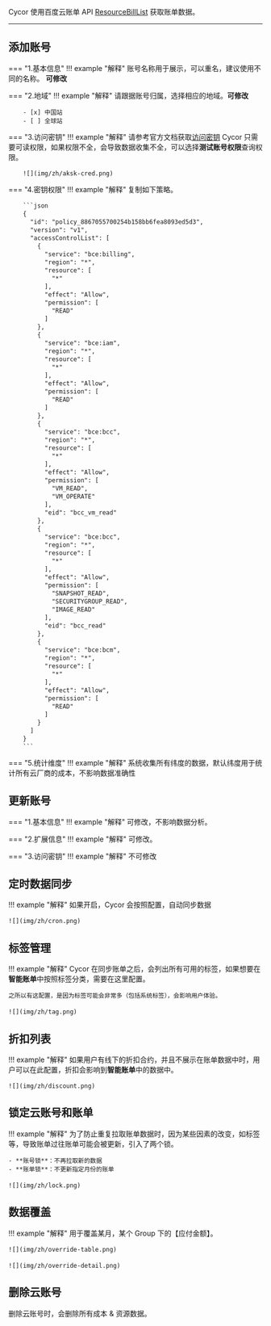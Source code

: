 Cycor 使用百度云账单 API [ResourceBillList](https://cloud.baidu.com/doc/Finance/s/cjxedqyml) 获取账单数据。

---

## 添加账号
=== "1.基本信息"
    !!! example "解释"
        账号名称用于展示，可以重名，建议使用不同的名称。 **可修改**

=== "2.地域"
    !!! example "解释"
        请跟据账号归属，选择相应的地域。**可修改**

        - [x] 中国站
        - [ ] 全球站

=== "3.访问密钥"
    !!! example "解释"
        请参考官方文档获取[访问密钥](https://cloud.baidu.com/doc/IAM/s/njwvyc2zd)
        Cycor 只需要可读权限，如果权限不全，会导致数据收集不全，可以选择**测试账号权限**查询权限。

        ![](img/zh/aksk-cred.png)

=== "4.密钥权限"
    !!! example "解释"
        复制如下策略。

        ```json
        {
          "id": "policy_8867055700254b158bb6fea8093ed5d3",
          "version": "v1",
          "accessControlList": [
            {
              "service": "bce:billing",
              "region": "*",
              "resource": [
                "*"
              ],
              "effect": "Allow",
              "permission": [
                "READ"
              ]
            },
            {
              "service": "bce:iam",
              "region": "*",
              "resource": [
                "*"
              ],
              "effect": "Allow",
              "permission": [
                "READ"
              ]
            },
            {
              "service": "bce:bcc",
              "region": "*",
              "resource": [
                "*"
              ],
              "effect": "Allow",
              "permission": [
                "VM_READ",
                "VM_OPERATE"
              ],
              "eid": "bcc_vm_read"
            },
            {
              "service": "bce:bcc",
              "region": "*",
              "resource": [
                "*"
              ],
              "effect": "Allow",
              "permission": [
                "SNAPSHOT_READ",
                "SECURITYGROUP_READ",
                "IMAGE_READ"
              ],
              "eid": "bcc_read"
            },
            {
              "service": "bce:bcm",
              "region": "*",
              "resource": [
                "*"
              ],
              "effect": "Allow",
              "permission": [
                "READ"
              ]
            }
          ]
        }
        ```

=== "5.统计维度"
    !!! example "解释"
        系统收集所有纬度的数据，默认纬度用于统计所有云厂商的成本，不影响数据准确性

## 更新账号
=== "1.基本信息"
    !!! example "解释"
        可修改，不影响数据分析。

=== "2.扩展信息"
    !!! example "解释"
        可修改。

=== "3.访问密钥"
    !!! example "解释"
        不可修改

## 定时数据同步
!!! example "解释"
    如果开启，Cycor 会按照配置，自动同步数据

    ![](img/zh/cron.png)

## 标签管理
!!! example "解释"
    Cycor 在同步账单之后，会列出所有可用的标签，如果想要在**智能账单**中按照标签分类，需要在这里配置。

    之所以有这配置，是因为标签可能会非常多（包括系统标签），会影响用户体验。

    ![](img/zh/tag.png)

## 折扣列表
!!! example "解释"
    如果用户有线下的折扣合约，并且不展示在账单数据中时，用户可以在此配置，折扣会影响到**智能账单**中的数据中。

    ![](img/zh/discount.png)

## 锁定云账号和账单
!!! example "解释"
    为了防止重复拉取账单数据时，因为某些因素的改变，如标签等，导致账单过往账单可能会被更新，引入了两个锁。

    - **账号锁**：不再拉取新的数据
    - **账单锁**：不更新指定月份的账单

    ![](img/zh/lock.png)

## 数据覆盖
!!! example "解释"
    用于覆盖某月，某个 Group 下的【应付金额】。

    ![](img/zh/override-table.png)

    ![](img/zh/override-detail.png)

## 删除云账号
删除云账号时，会删除所有成本 & 资源数据。
